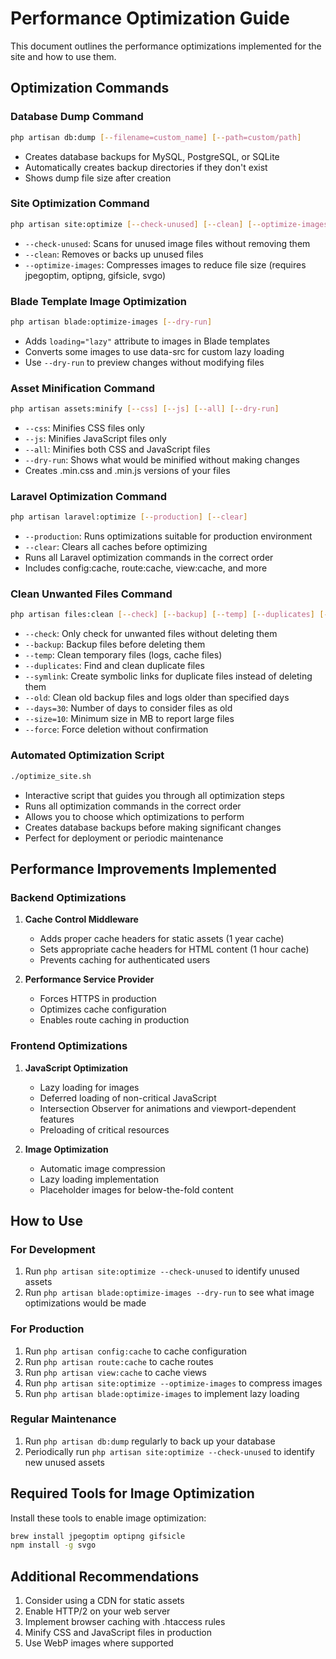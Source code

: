 # Performance Optimization Guide

This document outlines the performance optimizations implemented for the site and how to use them.

## Optimization Commands

### Database Dump Command
```bash
php artisan db:dump [--filename=custom_name] [--path=custom/path]
```
- Creates database backups for MySQL, PostgreSQL, or SQLite
- Automatically creates backup directories if they don't exist
- Shows dump file size after creation

### Site Optimization Command
```bash
php artisan site:optimize [--check-unused] [--clean] [--optimize-images]
```
- `--check-unused`: Scans for unused image files without removing them
- `--clean`: Removes or backs up unused files
- `--optimize-images`: Compresses images to reduce file size (requires jpegoptim, optipng, gifsicle, svgo)

### Blade Template Image Optimization
```bash
php artisan blade:optimize-images [--dry-run]
```
- Adds `loading="lazy"` attribute to images in Blade templates
- Converts some images to use data-src for custom lazy loading
- Use `--dry-run` to preview changes without modifying files

### Asset Minification Command
```bash
php artisan assets:minify [--css] [--js] [--all] [--dry-run]
```
- `--css`: Minifies CSS files only
- `--js`: Minifies JavaScript files only
- `--all`: Minifies both CSS and JavaScript files
- `--dry-run`: Shows what would be minified without making changes
- Creates .min.css and .min.js versions of your files

### Laravel Optimization Command
```bash
php artisan laravel:optimize [--production] [--clear]
```
- `--production`: Runs optimizations suitable for production environment
- `--clear`: Clears all caches before optimizing
- Runs all Laravel optimization commands in the correct order
- Includes config:cache, route:cache, view:cache, and more

### Clean Unwanted Files Command
```bash
php artisan files:clean [--check] [--backup] [--temp] [--duplicates] [--symlink] [--old] [--days=30] [--size=10] [--force]
```
- `--check`: Only check for unwanted files without deleting them
- `--backup`: Backup files before deleting them
- `--temp`: Clean temporary files (logs, cache files)
- `--duplicates`: Find and clean duplicate files
- `--symlink`: Create symbolic links for duplicate files instead of deleting them
- `--old`: Clean old backup files and logs older than specified days
- `--days=30`: Number of days to consider files as old
- `--size=10`: Minimum size in MB to report large files
- `--force`: Force deletion without confirmation

### Automated Optimization Script
```bash
./optimize_site.sh
```
- Interactive script that guides you through all optimization steps
- Runs all optimization commands in the correct order
- Allows you to choose which optimizations to perform
- Creates database backups before making significant changes
- Perfect for deployment or periodic maintenance

## Performance Improvements Implemented

### Backend Optimizations
1. **Cache Control Middleware**
   - Adds proper cache headers for static assets (1 year cache)
   - Sets appropriate cache headers for HTML content (1 hour cache)
   - Prevents caching for authenticated users

2. **Performance Service Provider**
   - Forces HTTPS in production
   - Optimizes cache configuration
   - Enables route caching in production

### Frontend Optimizations
1. **JavaScript Optimization**
   - Lazy loading for images
   - Deferred loading of non-critical JavaScript
   - Intersection Observer for animations and viewport-dependent features
   - Preloading of critical resources

2. **Image Optimization**
   - Automatic image compression
   - Lazy loading implementation
   - Placeholder images for below-the-fold content

## How to Use

### For Development
1. Run `php artisan site:optimize --check-unused` to identify unused assets
2. Run `php artisan blade:optimize-images --dry-run` to see what image optimizations would be made

### For Production
1. Run `php artisan config:cache` to cache configuration
2. Run `php artisan route:cache` to cache routes
3. Run `php artisan view:cache` to cache views
4. Run `php artisan site:optimize --optimize-images` to compress images
5. Run `php artisan blade:optimize-images` to implement lazy loading

### Regular Maintenance
1. Run `php artisan db:dump` regularly to back up your database
2. Periodically run `php artisan site:optimize --check-unused` to identify new unused assets

## Required Tools for Image Optimization
Install these tools to enable image optimization:
```bash
brew install jpegoptim optipng gifsicle
npm install -g svgo
```

## Additional Recommendations
1. Consider using a CDN for static assets
2. Enable HTTP/2 on your web server
3. Implement browser caching with .htaccess rules
4. Minify CSS and JavaScript files in production
5. Use WebP images where supported

